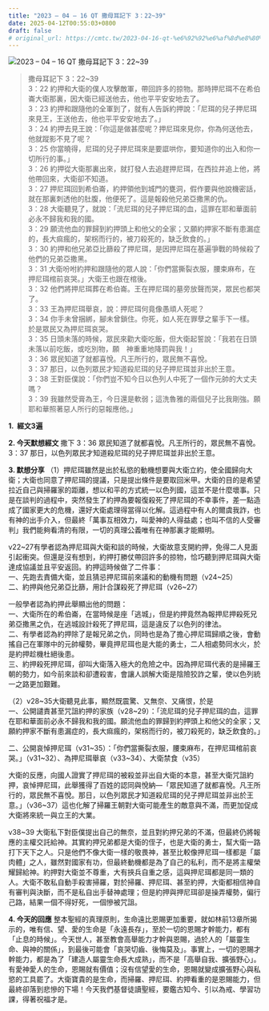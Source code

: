 ```yaml
---
title: "2023 – 04 – 16 QT 撒母耳記下 3：22~39"
date: 2025-04-12T00:55:03+0800
draft: false
# original_url: https://cmtc.tw/2023-04-16-qt-%e6%92%92%e6%af%8d%e8%80%b3%e8%a8%98%e4%b8%8b-3%ef%bc%9a2239
---
```


![2023 – 04 – 16 QT 撒母耳記下 3：22\~39](/images/qt.jpg  "2023 – 04 – 16 QT 撒母耳記下 3：22\~39")

> 撒母耳記下 3：22\~39  
> 3：22 約押和大衛的僕人攻擊敵軍，帶回許多的掠物。那時押尼珥不在希伯崙大衛那裏，因大衛已經送他去，他也平平安安地去了。  
> 3：23 約押和跟隨他的全軍到了，就有人告訴約押說：「尼珥的兒子押尼珥來見王，王送他去，他也平平安安地去了。」  
> 3：24 約押去見王說：「你這是做甚麼呢？押尼珥來見你，你為何送他去，他就蹤影不見了呢？  
> 3：25 你當曉得，尼珥的兒子押尼珥來是要誆哄你，要知道你的出入和你一切所行的事。」  
> 3：26 約押從大衛那裏出來，就打發人去追趕押尼珥，在西拉井追上他，將他帶回來，大衛卻不知道。  
> 3：27 押尼珥回到希伯崙，約押領他到城門的甕洞，假作要與他說機密話，就在那裏刺透他的肚腹，他便死了。這是報殺他兄弟亞撒黑的仇。  
> 3：28 大衛聽見了，就說：「流尼珥的兒子押尼珥的血，這罪在耶和華面前必永不歸我和我的國。  
> 3：29 願流他血的罪歸到約押頭上和他父的全家；又願約押家不斷有患漏症的，長大痲瘋的，架柺而行的，被刀殺死的，缺乏飲食的。」  
> 3：30 約押和他兄弟亞比篩殺了押尼珥，是因押尼珥在基遍爭戰的時候殺了他們的兄弟亞撒黑。  
> 3：31 大衛吩咐約押和跟隨他的眾人說：「你們當撕裂衣服，腰束麻布，在押尼珥棺前哀哭。」大衛王也跟在棺後。  
> 3：32 他們將押尼珥葬在希伯崙。王在押尼珥的墓旁放聲而哭，眾民也都哭了。  
> 3：33 王為押尼珥舉哀，說：押尼珥何竟像愚頑人死呢？  
> 3：34 你手未曾捆綁，腳未曾鎖住。你死，如人死在罪孽之輩手下一樣。於是眾民又為押尼珥哀哭。  
> 3：35 日頭未落的時候，眾民來勸大衛吃飯，但大衛起誓說：「我若在日頭未落以前吃飯，或吃別物，願　神重重地降罰與我！」  
> 3：36 眾民知道了就都喜悅。凡王所行的，眾民無不喜悅。  
> 3：37 那日，以色列眾民才知道殺尼珥的兒子押尼珥並非出於王意。  
> 3：38 王對臣僕說：「你們豈不知今日以色列人中死了一個作元帥的大丈夫嗎？  
> 3：39 我雖然受膏為王，今日還是軟弱；這洗魯雅的兩個兒子比我剛強。願耶和華照著惡人所行的惡報應他。」

**1.  經文3遍**

**2. 今天默想經文**
撒下 3：36 眾民知道了就都喜悅。凡王所行的，眾民無不喜悅。  
3：37 那日，以色列眾民才知道殺尼珥的兒子押尼珥並非出於王意。

**3. 默想分享**
（1）押尼珥雖然是出於私慾的動機想要與大衛立約，使全國歸向大衛；大衛也同意了押尼珥的提議，只是提出條件是要取回米甲。大衛的目的是希望拉近自己與掃羅家的距離，想以和平的方式統一以色列國，這並不是什麼壞事。只是在談判的過程中，突然發生了約押為要報復殺死了押尼珥的不幸事件，差一點造成了國家更大的危機，還好大衛處理得當得以化解。這過程中有人的爾虞我詐，也有神的出手介入，但最終「萬事互相效力，叫愛神的人得益處；也叫不信的人受審判」我們能夠看清的有限，一切的真理公義唯有在神那裏才能顯明。

v22\~27有學者認為押尼珥與大衛和談的時候，大衛故意支開約押，免得二人見面引起衝突。但還是沒有想到，約押打勝仗帶回許多的掠物，恰巧聽到押尼珥與大衛達成協議並且平安返回。約押這時候做了二件事：  
一、先跑去責備大衛，並且猜忌押尼珥前來議和的動機有問題（v24\~25）  
二、約押與他兄弟亞比篩，用計合謀殺死了押尼珥（v26\~27）

一般學者認為約押此舉顯出他的問題：  
一、大衛所在的希伯崙，在當時候是座「逃城」，但是約押竟然為報押尼押殺死兄弟亞撒黑之仇，在逃城設計殺死了押尼珥，這是違反了以色列的律法。  
二、有學者認為約押除了是報兄弟之仇，同時也是為了擔心押尼珥歸順之後，會動搖自己在軍隊中的元帥權勢，畢竟押尼珥也是大能的勇士，二人相處勢同水火，於是約押趁機杜絕後患。  
三、約押殺死押尼珥，卻叫大衛落入極大的危險之中。因為押尼珥代表的是掃羅王朝的勢力，如今前來談和卻遭殺害，會讓人誤解大衛是陰險狡詐之輩，使以色列統一之路更加艱難。

（2）v28\~35大衛聽見此事，顯然既震驚、又無奈、又痛恨，於是  
一、公開譴責甚至咒詛約押的家族（v28\~29）：「流尼珥的兒子押尼珥的血，這罪在耶和華面前必永不歸我和我的國。願流他血的罪歸到約押頭上和他父的全家；又願約押家不斷有患漏症的，長大痲瘋的，架柺而行的，被刀殺死的，缺乏飲食的。」

二、公開哀悼押尼珥（v31\~35）：「你們當撕裂衣服，腰束麻布，在押尼珥棺前哀哭。」（v31\~32）、為押尼珥舉哀（v33\~34）、大衛禁食（v35）

大衛的反應，向國人證實了押尼珥的被殺並非出自大衛的本意，甚至大衛咒詛約押，哀悼押尼珥，此舉獲得了百姓的認同與悅納—「眾民知道了就都喜悅。凡王所行的，眾民無不喜悅。那日，以色列眾民才知道殺尼珥的兒子押尼珥並非出於王意。」（v36\~37）這也化解了掃羅王朝對大衛可能產生的敵意與不滿，而更加促成大衛將來統一與立王的大業。

v38\~39 大衛私下對臣僕提出自己的無奈，並且對約押兄弟的不滿，但最終仍將報應的主權交託給神。其實約押兄弟都是大衛的侄子，也是大衛的勇士，幫大衛一路打下天下之人。只是他們不像大衛一樣的敬畏神，甚至比較像押尼珥一樣都是「屬肉體」之人，雖然對國家有功，但最終動機都是為了自己的私利，而不是將主權榮耀歸給神。約押對大衛並不尊重，大有挾兵自重之感，這與押尼珥都是同一類的人。大衛不敢私自動手殺害掃羅，對於掃羅、押尼珥、甚至約押，大衛都相信神自有審判與決斷，而不是私自出手替神處理；但是約押與押尼珥卻是操弄權勢，偏行己路，結果一個不得好死，一個慘被咒詛。

**4. 今天的回應**
整本聖經的真理原則，生命遠比恩賜更加重要，就如林前13章所揭示的，唯有信、望、愛的生命是「永遠長存」，至於一切的恩賜才幹能力，都有「止息的時候」。今天世人，甚至教會高舉能力才幹與恩賜，過於人的「屬靈生命、與神的關係」，到最後可能會「哀哭切齒、後悔莫及」。事實上，一切的恩賜才幹能力，都是為了「建造人屬靈生命長大成熟」，而不是「高舉自我、擴張野心」。有愛神愛人的生命，恩賜就有價值；沒有信望愛的生命，恩賜就變成擴張野心與私慾的工具罷了。大衛寶貴的是生命，而掃羅、押尼珥、約押看重的是恩賜能力，但最終卻落到悲慘的下場！今天我們基督徒讀聖經，要鑑古知今、引以為戒、學習功課，得著祝福才是。
